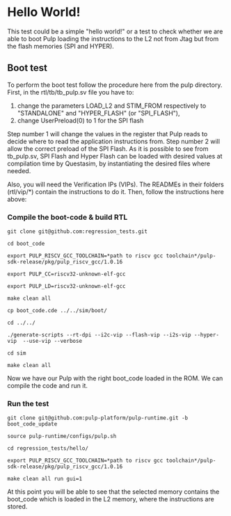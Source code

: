 # Hello World!

This test could be a simple "hello world!" or a test to check whether we are able to boot Pulp loading the instructions to the L2 not from Jtag but from the flash memories (SPI and HYPER). 

## Boot test

To perform the boot test follow the procedure here from the pulp directory. First, in the rtl/tb/tb_pulp.sv file you have to:

 1. change the parameters LOAD_L2 and STIM_FROM respectively to "STANDALONE" and "HYPER_FLASH" (or "SPI_FLASH"),
 2. change UserPreload(0) to 1 for the SPI flash

Step number 1 will change the values in the register that Pulp reads to decide where to read the application instructions from. Step number 2 will allow the correct preload of the SPI Flash. As it is possible to see from tb_pulp.sv, SPI Flash and Hyper Flash can be loaded with desired values at compilation time by Questasim, by instantiating the desired files where needed.

Also, you will need the Verification IPs (VIPs). The READMEs in their folders (rtl/vip/*) contain the instructions to do it. Then, follow the instructions here above: 

### Compile the boot-code & build RTL

```
git clone git@github.com:regression_tests.git 

cd boot_code

export PULP_RISCV_GCC_TOOLCHAIN=*path to riscv gcc toolchain*/pulp-sdk-release/pkg/pulp_riscv_gcc/1.0.16

export PULP_CC=riscv32-unknown-elf-gcc

export PULP_LD=riscv32-unknown-elf-gcc

make clean all 

cp boot_code.cde ../../sim/boot/

cd ../../

./generate-scripts --rt-dpi --i2c-vip --flash-vip --i2s-vip --hyper-vip  --use-vip --verbose

cd sim

make clean all

```
Now we have our Pulp with the right boot_code loaded in the ROM. We can compile the code and run it.

### Run the test

```
git clone git@github.com:pulp-platform/pulp-runtime.git -b boot_code_update

source pulp-runtime/configs/pulp.sh

cd regression_tests/hello/

export PULP_RISCV_GCC_TOOLCHAIN=*path to riscv gcc toolchain*/pulp-sdk-release/pkg/pulp_riscv_gcc/1.0.16

make clean all run gui=1

```


At this point you will be able to see that the selected memory contains the boot_code which is loaded in the L2 memory, where the instructions are stored.

